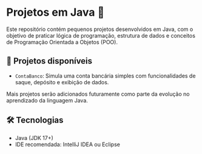 # Projetos em Java 🚀

Este repositório contém pequenos projetos desenvolvidos em Java, com o objetivo de praticar lógica de programação, estrutura de dados e conceitos de Programação Orientada a Objetos (POO).

## 📂 Projetos disponíveis

- `ContaBanco`: Simula uma conta bancária simples com funcionalidades de saque, depósito e exibição de dados.

Mais projetos serão adicionados futuramente como parte da evolução no aprendizado da linguagem Java.

## 🛠️ Tecnologias

- Java (JDK 17+)
- IDE recomendada: IntelliJ IDEA ou Eclipse


